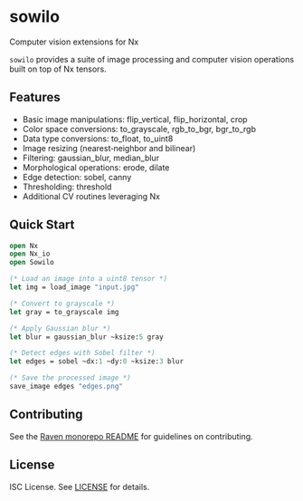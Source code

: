 # sowilo

Computer vision extensions for Nx

`sowilo` provides a suite of image processing and computer vision operations
built on top of Nx tensors.

## Features

- Basic image manipulations: flip_vertical, flip_horizontal, crop
- Color space conversions: to_grayscale, rgb_to_bgr, bgr_to_rgb
- Data type conversions: to_float, to_uint8
- Image resizing (nearest‑neighbor and bilinear)
- Filtering: gaussian_blur, median_blur
- Morphological operations: erode, dilate
- Edge detection: sobel, canny
- Thresholding: threshold
- Additional CV routines leveraging Nx

## Quick Start

```ocaml
open Nx
open Nx_io
open Sowilo

(* Load an image into a uint8 tensor *)
let img = load_image "input.jpg"

(* Convert to grayscale *)
let gray = to_grayscale img

(* Apply Gaussian blur *)
let blur = gaussian_blur ~ksize:5 gray

(* Detect edges with Sobel filter *)
let edges = sobel ~dx:1 ~dy:0 ~ksize:3 blur

(* Save the processed image *)
save_image edges "edges.png"
```

## Contributing

See the [Raven monorepo README](../README.md) for guidelines on contributing.

## License

ISC License. See [LICENSE](../LICENSE) for details.
